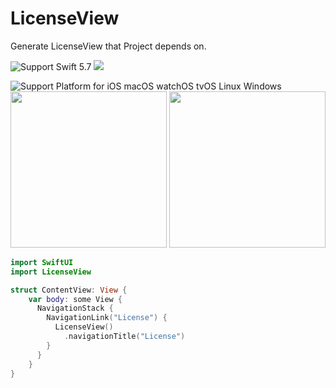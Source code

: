 # LicenseView

Generate LicenseView that Project depends on.

<img src="https://img.shields.io/badge/Swift-5.7-orange" alt="Support Swift 5.7" /> <a href="https://github.com/apple/swift-package-manager" alt="HTTPClient on Swift Package Manager" title="HTTPClient on Swift Package Manager"><img src="https://img.shields.io/badge/Swift%20Package%20Manager-compatible-brightgreen.svg" /></a>

<img src="https://img.shields.io/badge/platform-iOS 16~%20%7C%20macOS 13(Ventura)~%20%7C%20watchOS 9~%20%7C%20tvOS 16~-lightgrey" alt="Support Platform for iOS macOS watchOS tvOS Linux Windows" />

<div>
<img width="250" src="https://user-images.githubusercontent.com/47569369/211776957-57ecef9a-bdff-4ee4-af47-da39c890541a.png" />
<img width="250" src="https://user-images.githubusercontent.com/47569369/211777591-2f2efc08-2438-40b4-aca7-47b06b6ed617.png" />
</div>

```swift
import SwiftUI
import LicenseView

struct ContentView: View {
    var body: some View {
      NavigationStack {
        NavigationLink("License") {
          LicenseView()
            .navigationTitle("License")
        }
      }
    }
}
```
